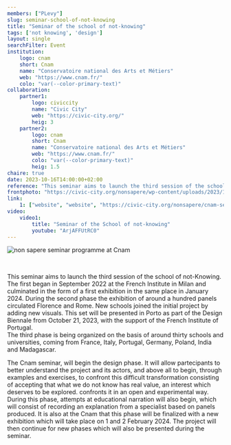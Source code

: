 ```yaml
---
members: ["PLevy"]
slug: seminar-school-of-not-knowing
title: "Seminar of the school of not-knowing"
tags: ['not knowing', 'design']
layout: single
searchFilter: Event
institution:
    logo: cnam
    short: Cnam
    name: "Conservatoire national des Arts et Métiers"
    web: "https://www.cnam.fr/"
    colo: "var(--color-primary-text)"
collaboration:
    partner1:
        logo: civiccity
        name: "Civic City"
        web: "https://civic-city.org/"
        heig: 3
    partner2:
        logo: cnam
        short: Cnam
        name: "Conservatoire national des Arts et Métiers"
        web: "https://www.cnam.fr/"
        colo: "var(--color-primary-text)"
        heig: 1.5
chaire: true
date: 2023-10-16T14:00:00+02:00
reference: "This seminar aims to launch the third session of the school of not-Knowing. The first began in September 2022 at the French Institute in Milan and culminated in the form of a first exhibition in the same place in January 2024."
frontphoto: "https://civic-city.org/nonsapere/wp-content/uploads/2023/10/CNAM-question-mark-1.jpg"
link:
    1: ["website", "website", "https://civic-city.org/nonsapere/cnam-seminary/"]
video:
    video1:
        title: "Seminar of the School of not-knowing"
        youtube: "ArjAFFUtRC0"
---
```


![non sapere seminar programme at Cnam](https://civic-city.org/nonsapere/wp-content/uploads/2023/10/SOCIAL-SCHOOLS.jpg "Programme of the seminar")

&nbsp;

This seminar aims to launch the third session of the school of not-Knowing. The first began in September 2022 at the French Institute in Milan and culminated in the form of a first exhibition in the same place in January 2024. During the second phase the exhibition of around a hundred panels circulated Florence and Rome. New schools joined the initial project by adding new visuals. This set will be presented in Porto as part of the Design Biennale from October 21, 2023, with the support of the French Institute of Portugal.  
The third phase is being organized on the basis of around thirty schools and universities, coming from France, Italy, Portugal, Germany, Poland, India and Madagascar. 

The Cnam seminar, will begin the design phase. It will allow partecipants to better understand the project and its actors, and above all to begin, through examples and exercises, to confront this difficult transformation consisting of accepting that what we do not know has real value, an interest which deserves to be explored. confronts it in an open and experimental way. During this phase, attempts at educational narration will also begin, which will consist of recording an explanation from a specialist based on panels produced. It is also at the Cnam that this phase will be finalized with a new exhibition which will take place on 1 and 2 February 2024. The project will then continue for new phases which will also be presented during the seminar.